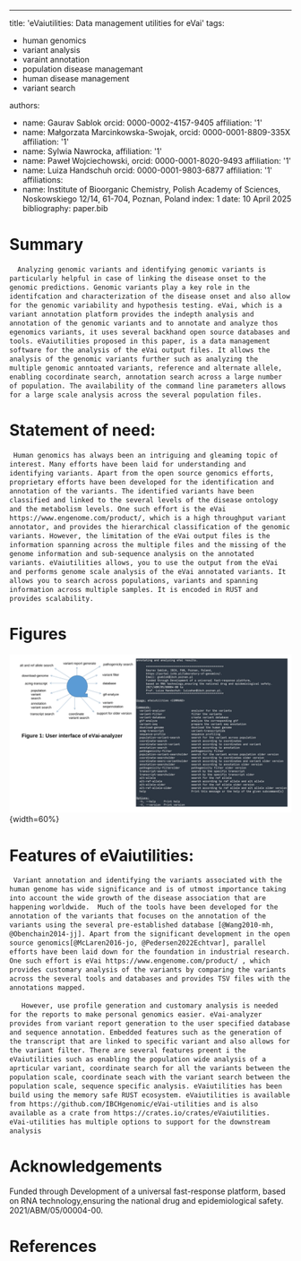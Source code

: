 ---
title: 'eVaiutilities: Data management utilities for eVai'
tags:
 - human genomics
 - variant analysis
 - varaint annotation
 - population disease managemant
 - human disease management
 - variant search

 authors:
 - name: Gaurav Sablok
   orcid: 0000-0002-4157-9405
   affiliation: '1'
 - name:  Małgorzata Marcinkowska-Swojak,
   orcid: 0000-0001-8809-335X
   affiliation: '1'
 - name: Sylwia Nawrocka,
   affiliation: '1'
 - name: Paweł Wojciechowski,
   orcid: 0000-0001-8020-9493 
   affiliation: '1'
 - name: Luiza Handschuh 
   orcid: 0000-0001-9803-6877
   affiliation: '1'
 affiliations:
 - name: Institute of Bioorganic Chemistry, Polish Academy of Sciences,  Noskowskiego 12/14, 61-704, Poznan, Poland
 index: 1
 date: 10 April 2025
 bibliography: paper.bib

# Summary
      Analyzing genomic variants and identifying genomic variants is particularly helpful in case of linking the disease onset to the genomic predictions. Genomic variants play a key role in the identifcation and characterization of the disease onset and also allow for the genomic variability and hypothesis testing. eVai, which is a variant annotation platform provides the indepth analysis and annotation of the genomic variants and to annotate and analyze thos egenomics variants, it uses several backhand open source databases and tools. eVaiutilities proposed in this paper, is a data management software for the analysis of the eVai output files. It allows the analysis of the genomic variants further such as analyzing the multiple genomic anntoated variants, reference and alternate allele, enabling cocordinate search, annotation search across a large number of population. The availability of the command line parameters allows for a large scale analysis across the several population files. 


# Statement of need:
     Human genomics has always been an intriguing and gleaming topic of interest. Many efforts have been laid for understanding and identifying variants. Apart from the open source genomics efforts, proprietary efforts have been developed for the identification and annotation of the variants. The identified variants have been classified and linked to the several levels of the disease ontology and the metabolism levels. One such effort is the eVai https://www.engenome.com/product/, which is a high throughput variant annotator, and provides the hierarchical classification of the genomic variants. However, the limitation of the eVai output files is the information spanning across the multiple files and the missing of the genome information and sub-sequence analysis on the annotated variants. eVaiutilities allows, you to use the output from the eVai and performs genome scale analysis of the eVai annotated variants. It allows you to search across populations, variants and spanning information across multiple samples. It is encoded in RUST and provides scalability. 

# Figures

![Interface of evaiUtilities.\label{fig: eVaiutilities}](eVaiutilities.png) {width=60%}

# Features of eVaiutilities: 
     Variant annotation and identifying the variants associated with the human genome has wide significance and is of utmost importance taking into account the wide growth of the disease association that are happening worldwide.  Much of the tools have been developed for the annotation of the variants that focuses on the annotation of the variants using the several pre-established database [@Wang2010-mh, @Obenchain2014-jj]. Apart from the significant development in the open source genomics[@McLaren2016-jo, @Pedersen2022Echtvar], parallel efforts have been laid down for the foundation in industrial research. One such effort is eVai https://www.engenome.com/product/ , which provides customary analysis of the variants by comparing the variants across the several tools and databases and provides TSV files with the annotations mapped.
 
       However, use profile generation and customary analysis is needed for the reports to make personal genomics easier. eVai-analyzer provides from variant report generation to the user specified database and sequence annotation. Embedded features such as the generation of the transcript that are linked to specific variant and also allows for the variant filter. There are several features preent i the eVaiutilities such as enabling the population wide analysis of a aprticular variant, coordinate search for all the variants between the population scale, coordinate seach with the variant search between the population scale, sequence specific analysis. eVaiutilities has been build using the memory safe RUST ecosystem. eVaiutilities is available from https://github.com/IBCHgenomic/eVai-utilities and is also available as a crate from https://crates.io/crates/eVaiutilities. eVai-utilities has multiple options to support for the downstream analysis

 # Acknowledgements

 Funded through Development of a universal fast-response platform, based on RNA technology,ensuring the national drug and epidemiological safety. 2021/ABM/05/00004-00. 

 # References

